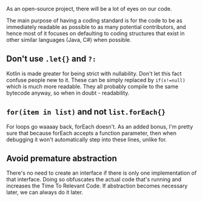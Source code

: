 As an open-source project, there will be a lot of eyes on our code.

The main purpose of having a coding standard is for the code to be as immediately readable as possible to as many potential contributors, and hence most of it focuses on defaulting to coding structures that exist in other similar languages (Java, C#) when possible.

## Don't use `.let{}` and `?:`

Kotlin is made greater for being strict with nullability. Don't let this fact confuse people new to it. These can be simply replaced by `if(x!=null)` which is much more readable. They all probably compile to the same bytecode anyway, so when in doubt - readability.

## `for(item in list)` and not `list.forEach{}`

For loops go waaaay back, forEach doesn't. As an added bonus, I'm pretty sure that because forEach accepts a function parameter, then when debugging it won't automatically step into these lines, unlike for.

## Avoid premature abstraction

There's no need to create an interface if there is only one implementation of that interface. Doing so obfuscates the actual code that's running and increases the Time To Relevant Code. If abstraction becomes necessary later, we can always do it later.